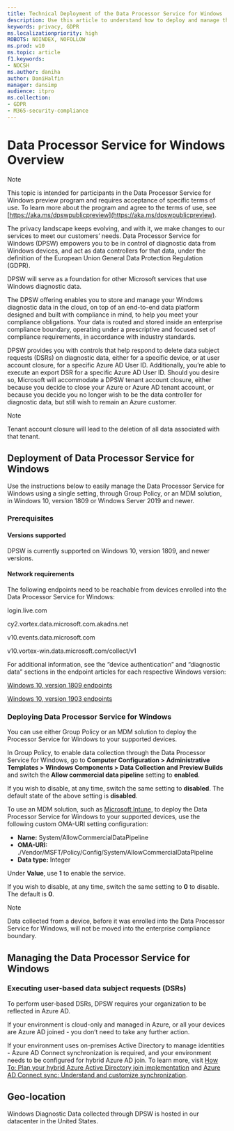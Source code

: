 ```yaml
---
title: Technical Deployment of the Data Processor Service for Windows 
description: Use this article to understand how to deploy and manage the Data Processor Service for Windows.
keywords: privacy, GDPR
ms.localizationpriority: high
ROBOTS: NOINDEX, NOFOLLOW
ms.prod: w10
ms.topic: article
f1.keywords:
- NOCSH
ms.author: daniha
author: DaniHalfin
manager: dansimp
audience: itpro
ms.collection: 
- GDPR
- M365-security-compliance
---
```


# Data Processor Service for Windows Overview 

>[!NOTE]
>This topic is intended for participants in the Data Processor Service for Windows preview program and requires acceptance of specific terms of use. To learn
more about the program and agree to the terms of use, see [https://aka.ms/dpswpublicpreview](https://aka.ms/dpswpublicpreview).

The privacy landscape keeps evolving, and with it, we make changes to our services to meet our customers’ needs. 
Data Processor Service for Windows (DPSW) empowers you to be in control of diagnostic data from Windows devices, and act as data controllers for that data, under the definition of the European Union General Data Protection Regulation (GDPR). 

DPSW will serve as a foundation for other Microsoft services that use Windows diagnostic data. 

The DPSW offering enables you to store and manage your Windows diagnostic data in the cloud, on top of an end-to-end data platform designed and built with compliance in mind, to help you meet your compliance obligations. 
Your data is routed and stored inside an enterprise compliance boundary, operating under a prescriptive and focused set of compliance requirements, in accordance with industry standards. 

DPSW provides you with controls that help respond to delete data subject requests (DSRs) on diagnostic data, either for a specific device, or at user account closure, for a specific Azure AD User ID. Additionally, you’re able to execute an export DSR for a specific Azure AD User ID. 
Should you desire so, Microsoft will accommodate a DPSW tenant account closure, either because you decide to close your Azure or Azure AD tenant account, or because you decide you no longer wish to be the data controller for diagnostic data, but still wish to remain an Azure customer. 

>[!Note]
>Tenant account closure will lead to the deletion of all data associated with that tenant. 

## Deployment of Data Processor Service for Windows
Use the instructions below to easily manage the Data Processor Service for Windows using a single setting, through Group Policy, or an MDM solution, in Windows 10, version 1809 or Windows Server 2019 and newer. 

### Prerequisites 
#### Versions supported 
DPSW is currently supported on Windows 10, version 1809, and newer versions.

#### Network requirements 
The following endpoints need to be reachable from devices enrolled into the Data Processor Service for Windows:
 
 login.live.com

 cy2.vortex.data.microsoft.com.akadns.net 

 v10.events.data.microsoft.com 

 v10.vortex-win.data.microsoft.com/collect/v1 

For additional information, see the “device authentication” and “diagnostic data” sections in the endpoint articles for each respective Windows version: 

[Windows 10, version 1809 endpoints](https://docs.microsoft.com/windows/privacy/manage-windows-1809-endpoints)

[Windows 10, version 1903 endpoints](https://docs.microsoft.com/windows/privacy/manage-windows-1903-endpoints)

### Deploying Data Processor Service for Windows
You can use either Group Policy or an MDM solution to deploy the Processor Service for Windows to your supported devices.

In Group Policy, to enable data collection through the Data Processor Service for Windows, go to **Computer Configuration > Administrative Templates > Windows Components > Data Collection and Preview Builds** and switch the **Allow commercial data pipeline** setting to **enabled**. 

If you wish to disable, at any time, switch the same setting to **disabled**. The default state of the above setting is **disabled**.

To use an MDM solution, such as [Microsoft Intune](https://docs.microsoft.com/intune/custom-settings-windows-10), to deploy the Data Processor Service for Windows to your supported devices, use the following custom OMA-URI setting configuration:

- **Name:** System/AllowCommercialDataPipeline 
- **OMA-URI:** ./Vendor/MSFT/Policy/Config/System/AllowCommercialDataPipeline 
- **Data type:** Integer 

Under **Value**, use **1** to enable the service. 

If you wish to disable, at any time, switch the same setting to **0** to disable. The default is **0**. 

>[!Note]
>Data collected from a device, before it was enrolled into the Data Processor Service for Windows, will not be moved into the enterprise compliance boundary. 

## Managing the Data Processor Service for Windows 
### Executing user-based data subject requests (DSRs) 
To perform user-based DSRs, DPSW requires your organization to be reflected in Azure AD. 

If your environment is cloud-only and managed in Azure, or all your devices are Azure AD joined - you don’t need to take any further action. 

If your environment uses on-premises Active Directory to manage identities - Azure AD Connect synchronization is required, and your environment needs to be configured for hybrid Azure AD join. 
To learn more, visit [How To: Plan your hybrid Azure Active Directory join implementation](https://docs.microsoft.com/azure/active-directory/devices/hybrid-azuread-join-plan) and [Azure AD Connect sync: Understand and customize synchronization](https://docs.microsoft.com/azure/active-directory/hybrid/how-to-connect-sync-whatis). 

## Geo-location 
Windows Diagnostic Data collected through DPSW is hosted in our datacenter in the United States.